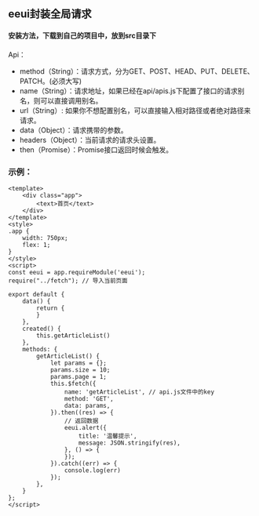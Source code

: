 ## eeui封装全局请求

#### 安装方法，下载到自己的项目中，放到src目录下


Api：

- method（String）：请求方式，分为GET、POST、HEAD、PUT、DELETE、PATCH。(必须大写)
- name（String）：请求地址，如果已经在api/apis.js下配置了接口的请求别名，则可以直接调用别名。
- url（String）: 如果你不想配置别名，可以直接输入相对路径或者绝对路径来请求。
- data（Object）：请求携带的参数。
- headers（Object）：当前请求的请求头设置。
- then（Promise）：Promise接口返回时候会触发。


### 示例：

```vue
<template>
    <div class="app">
        <text>首页</text>
    </div>
</template>
<style>
.app {
    width: 750px;
    flex: 1;
}
</style>
<script>
const eeui = app.requireModule('eeui');
require("../fetch"); // 导入当前页面

export default {
    data() {
        return {
        }
    },
    created() {
        this.getArticleList()
    },
    methods: {
        getArticleList() {
            let params = {};
            params.size = 10;
            params.page = 1;
            this.$fetch({
                name: 'getArticleList', // api.js文件中的key
                method: 'GET',
                data: params,
            }).then((res) => {
            	// 返回数据
                eeui.alert({
                    title: '温馨提示',
                    message: JSON.stringify(res),
                }, () => {
                });
            }).catch((err) => {
            	console.log(err)
            });
        },
    }
};
</script>

```